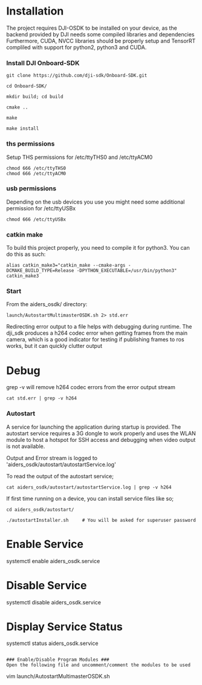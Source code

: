 # Installation

The project requires DJI-OSDK to be installed on your device, as the backend provided by DJI needs some compiled libraries and dependencies
Furthermore, CUDA, NVCC libraries should be properly setup and TensorRT compliled with support for python2, python3 and CUDA.

### Install DJI Onboard-SDK  ###
```
git clone https://github.com/dji-sdk/Onboard-SDK.git

cd Onboard-SDK/

mkdir build; cd build

cmake ..

make

make install
```

### ths permissions ###
Setup THS permissions for /etc/ttyTHS0 and /etc/ttyACM0

```
chmod 666 /etc/ttyTHS0
chmod 666 /etc/ttyACM0
```

### usb permissions ###
Depending on the usb devices you use you might need some additional permission for /etc/ttyUSBx

```
chmod 666 /etc/ttyUSBx
```

### catkin make ###
To build this project properly, you need to compile it for python3. You can do this as such:
```
alias catkin_make3="catkin_make --cmake-args -DCMAKE_BUILD_TYPE=Release -DPYTHON_EXECUTABLE=/usr/bin/python3"
catkin_make3
```

### Start ###
From the aiders_osdk/ directory:

```
launch/AutostartMultimasterOSDK.sh 2> std.err
```

Redirecting error output to a file helps with debugging during runtime.
The dji_sdk produces a h264 codec error when getting frames from the main camera,
which is a good indicator for testing if publishing frames to ros works, but it can quickly clutter output

# Debug
grep -v will remove h264 codec errors from the error output stream

```
cat std.err | grep -v h264
```


### Autostart ###
A service for launching the application during startup is provided.
The autostart service requires a 3G dongle to work properly and uses the WLAN module to host a hotspot for SSH access and debugging when video output is not available.

Output and Error stream is logged to 'aiders_osdk/autostart/autostartService.log'

To read the output of the autostart service;

```
cat aiders_osdk/autostart/autostartService.log | grep -v h264
```


If first time running on a device, you can install service files like so;
```
cd aiders_osdk/autostart/

./autostartInstaller.sh		# You will be asked for superuser password
```

# Enable Service
systemctl enable aiders_osdk.service

# Disable Service
systemctl disable aiders_osdk.service

# Display Service Status 
systemctl status aiders_osdk.service
```

### Enable/Disable Program Modules ###
Open the following file and uncomment/comment the modules to be used
```
vim launch/AutostartMultimasterOSDK.sh
```

